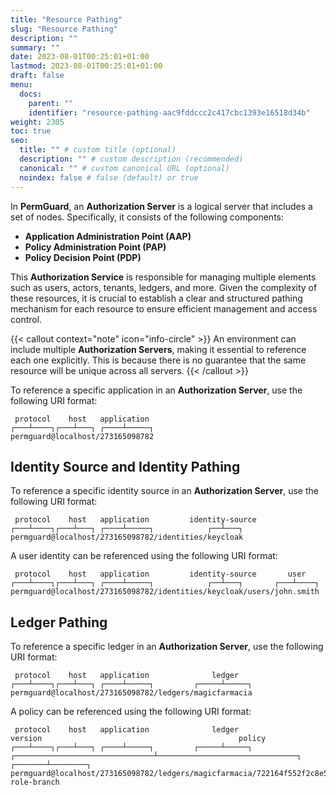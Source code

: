 ```yaml
---
title: "Resource Pathing"
slug: "Resource Pathing"
description: ""
summary: ""
date: 2023-08-01T00:25:01+01:00
lastmod: 2023-08-01T00:25:01+01:00
draft: false
menu:
  docs:
    parent: ""
    identifier: "resource-pathing-aac9fddccc2c417cbc1393e16518d34b"
weight: 2305
toc: true
seo:
  title: "" # custom title (optional)
  description: "" # custom description (recommended)
  canonical: "" # custom canonical URL (optional)
  noindex: false # false (default) or true
---
```


In **PermGuard**, an **Authorization Server** is a logical server that includes a set of nodes. Specifically, it consists of the following components:

- **Application Administration Point (AAP)**
- **Policy Administration Point (PAP)**
- **Policy Decision Point (PDP)**

This **Authorization Service** is responsible for managing multiple elements such as users, actors, tenants, ledgers, and more. Given the complexity of these resources, it is crucial to establish a clear and structured pathing mechanism for each resource to ensure efficient management and access control.

{{< callout context="note" icon="info-circle" >}}
An environment can include multiple **Authorization Servers**, making it essential to reference each one explicitly. This is because there is no guarantee that the same resource will be unique across all servers.
{{< /callout >}}

To reference a specific application in an **Authorization Server**, use the following URI format:

```text
 protocol    host   application
┌───┴────┐┌───┴───┐ ┌────┴─────┐
permguard@localhost/273165098782
```

## Identity Source and Identity Pathing

To reference a specific identity source in an **Authorization Server**, use the following URI format:

```text
 protocol    host   application         identity-source
┌───┴────┐┌───┴───┐ ┌────┴─────┐            ┌──┴───┐
permguard@localhost/273165098782/identities/keycloak
```

A user identity can be referenced using the following URI format:

```text
 protocol    host   application         identity-source       user
┌───┴────┐┌───┴───┐ ┌────┴─────┐            ┌──┴───┐       ┌───┴────┐
permguard@localhost/273165098782/identities/keycloak/users/john.smith
```

## Ledger Pathing

To reference a specific ledger in an **Authorization Server**, use the following URI format:

```text
 protocol    host   application              ledger
┌───┴────┐┌───┴───┐ ┌────┴─────┐         ┌─────┴─────┐
permguard@localhost/273165098782/ledgers/magicfarmacia
```

A policy can be referenced using the following URI format:

```text
 protocol    host   application              ledger                                 version                                            policy
┌───┴────┐┌───┴───┐ ┌────┴─────┐         ┌─────┴─────┐ ┌───────────────────────────────┴───────────────────────────────┐         ┌───────┴────────┐
permguard@localhost/273165098782/ledgers/magicfarmacia/722164f552f2c8e582d4ef79270c7ec94b3633e8172af6ea53ffe1fdf64d66de/policies/assign-role-branch
```
